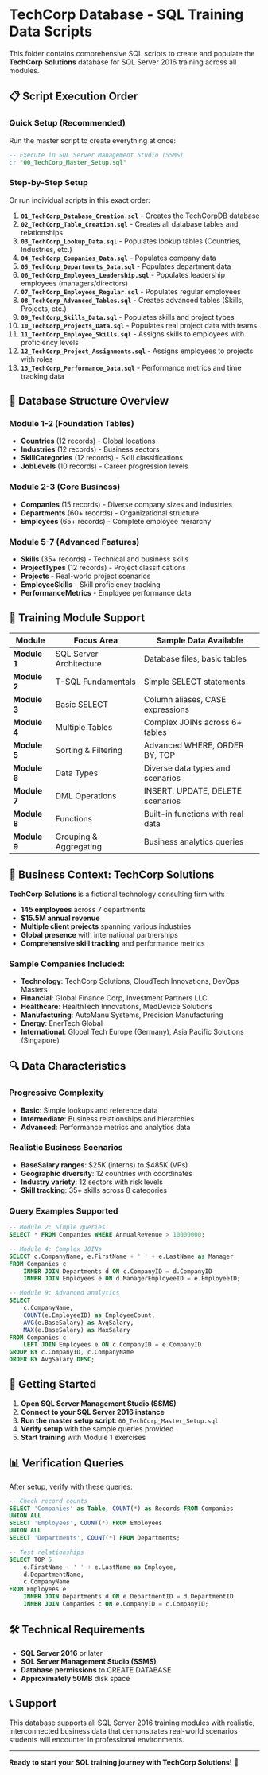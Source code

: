 # TechCorp Database - SQL Training Data Scripts

This folder contains comprehensive SQL scripts to create and populate the **TechCorp Solutions** database for SQL Server 2016 training across all modules.

## 📋 Script Execution Order

### **Quick Setup (Recommended)**
Run the master script to create everything at once:
```sql
-- Execute in SQL Server Management Studio (SSMS)
:r "00_TechCorp_Master_Setup.sql"
```

### **Step-by-Step Setup**
Or run individual scripts in this exact order:

1. **`01_TechCorp_Database_Creation.sql`** - Creates the TechCorpDB database
2. **`02_TechCorp_Table_Creation.sql`** - Creates all database tables and relationships
3. **`03_TechCorp_Lookup_Data.sql`** - Populates lookup tables (Countries, Industries, etc.)
4. **`04_TechCorp_Companies_Data.sql`** - Populates company data
5. **`05_TechCorp_Departments_Data.sql`** - Populates department data
6. **`06_TechCorp_Employees_Leadership.sql`** - Populates leadership employees (managers/directors)
7. **`07_TechCorp_Employees_Regular.sql`** - Populates regular employees
8. **`08_TechCorp_Advanced_Tables.sql`** - Creates advanced tables (Skills, Projects, etc.)
9. **`09_TechCorp_Skills_Data.sql`** - Populates skills and project types
10. **`10_TechCorp_Projects_Data.sql`** - Populates real project data with teams
11. **`11_TechCorp_Employee_Skills.sql`** - Assigns skills to employees with proficiency levels
12. **`12_TechCorp_Project_Assignments.sql`** - Assigns employees to projects with roles
13. **`13_TechCorp_Performance_Data.sql`** - Performance metrics and time tracking data

## 🏢 Database Structure Overview

### **Module 1-2 (Foundation Tables)**
- **Countries** (12 records) - Global locations
- **Industries** (12 records) - Business sectors  
- **SkillCategories** (12 records) - Skill classifications
- **JobLevels** (10 records) - Career progression levels

### **Module 2-3 (Core Business)**
- **Companies** (15 records) - Diverse company sizes and industries
- **Departments** (60+ records) - Organizational structure
- **Employees** (65+ records) - Complete employee hierarchy

### **Module 5-7 (Advanced Features)**
- **Skills** (35+ records) - Technical and business skills
- **ProjectTypes** (12 records) - Project classifications
- **Projects** - Real-world project scenarios
- **EmployeeSkills** - Skill proficiency tracking
- **PerformanceMetrics** - Employee performance data

## 🎯 Training Module Support

| Module | Focus Area | Sample Data Available |
|--------|------------|----------------------|
| **Module 1** | SQL Server Architecture | Database files, basic tables |
| **Module 2** | T-SQL Fundamentals | Simple SELECT statements |
| **Module 3** | Basic SELECT | Column aliases, CASE expressions |
| **Module 4** | Multiple Tables | Complex JOINs across 6+ tables |
| **Module 5** | Sorting & Filtering | Advanced WHERE, ORDER BY, TOP |
| **Module 6** | Data Types | Diverse data types and scenarios |
| **Module 7** | DML Operations | INSERT, UPDATE, DELETE scenarios |
| **Module 8** | Functions | Built-in functions with real data |
| **Module 9** | Grouping & Aggregating | Business analytics queries |

## 💼 Business Context: TechCorp Solutions

**TechCorp Solutions** is a fictional technology consulting firm with:
- **145 employees** across 7 departments
- **$15.5M annual revenue**
- **Multiple client projects** spanning various industries
- **Global presence** with international partnerships
- **Comprehensive skill tracking** and performance metrics

### Sample Companies Included:
- **Technology**: TechCorp Solutions, CloudTech Innovations, DevOps Masters
- **Financial**: Global Finance Corp, Investment Partners LLC  
- **Healthcare**: HealthTech Innovations, MedDevice Solutions
- **Manufacturing**: AutoManu Systems, Precision Manufacturing
- **Energy**: EnerTech Global
- **International**: Global Tech Europe (Germany), Asia Pacific Solutions (Singapore)

## 🔍 Data Characteristics

### **Progressive Complexity**
- **Basic**: Simple lookups and reference data
- **Intermediate**: Business relationships and hierarchies  
- **Advanced**: Performance metrics and analytics data

### **Realistic Business Scenarios**
- **BaseSalary ranges**: $25K (interns) to $485K (VPs)
- **Geographic diversity**: 12 countries with coordinates
- **Industry variety**: 12 sectors with risk levels
- **Skill tracking**: 35+ skills across 8 categories

### **Query Examples Supported**
```sql
-- Module 2: Simple queries
SELECT * FROM Companies WHERE AnnualRevenue > 10000000;

-- Module 4: Complex JOINs
SELECT c.CompanyName, e.FirstName + ' ' + e.LastName as Manager
FROM Companies c
    INNER JOIN Departments d ON c.CompanyID = d.CompanyID
    INNER JOIN Employees e ON d.ManagerEmployeeID = e.EmployeeID;

-- Module 9: Advanced analytics
SELECT 
    c.CompanyName,
    COUNT(e.EmployeeID) as EmployeeCount,
    AVG(e.BaseSalary) as AvgSalary,
    MAX(e.BaseSalary) as MaxSalary
FROM Companies c
    LEFT JOIN Employees e ON c.CompanyID = e.CompanyID
GROUP BY c.CompanyID, c.CompanyName
ORDER BY AvgSalary DESC;
```

## 🚀 Getting Started

1. **Open SQL Server Management Studio (SSMS)**
2. **Connect to your SQL Server 2016 instance**
3. **Run the master setup script**: `00_TechCorp_Master_Setup.sql`
4. **Verify setup** with the sample queries provided
5. **Start training** with Module 1 exercises

## 📊 Verification Queries

After setup, verify with these queries:

```sql
-- Check record counts
SELECT 'Companies' as Table, COUNT(*) as Records FROM Companies
UNION ALL
SELECT 'Employees', COUNT(*) FROM Employees
UNION ALL  
SELECT 'Departments', COUNT(*) FROM Departments;

-- Test relationships
SELECT TOP 5
    e.FirstName + ' ' + e.LastName as Employee,
    d.DepartmentName,
    c.CompanyName
FROM Employees e
    INNER JOIN Departments d ON e.DepartmentID = d.DepartmentID
    INNER JOIN Companies c ON e.CompanyID = c.CompanyID;
```

## 🛠️ Technical Requirements

- **SQL Server 2016** or later
- **SQL Server Management Studio (SSMS)**
- **Database permissions** to CREATE DATABASE
- **Approximately 50MB** disk space

## 📞 Support

This database supports all SQL Server 2016 training modules with realistic, interconnected business data that demonstrates real-world scenarios students will encounter in professional environments.

---
**Ready to start your SQL training journey with TechCorp Solutions!** 🚀